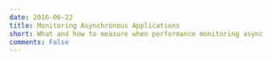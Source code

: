 ```yaml
---
date: 2016-06-22
title: Monitoring Asynchronous Applications
short: What and how to measure when performance monitoring async
comments: False
---
```


<head>
<meta http-equiv="refresh" content="0; url=http://amyboyle.ninja/monitoring_async_talk" /> 
</head>